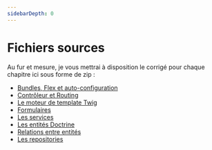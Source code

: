 ```yaml
---
sidebarDepth: 0
---
```


# Fichiers sources

Au fur et mesure, je vous mettrai à disposition le corrigé pour chaque chapitre ici sous forme de zip :


- [Bundles, Flex et auto-configuration](/sources/shoefony-bundle_flex.zip)
- [Contrôleur et Routing](/sources/shoefony-controller_routing.zip)
- [Le moteur de template Twig](/sources/shoefony-twig.zip)
- [Formulaires](/sources/shoefony-form.zip)
- [Les services](/sources/shoefony-services.zip)
- [Les entités Doctrine](/sources/shoefony-entities.zip)
- [Relations entre entités](/sources/shoefony-relations.zip)
- [Les repositories](/sources/shoefony-repositories.zip)

<!--
- [Shoefony final](/sources/shoefony-final.zip) : Templates d'erreur, recherche et EventSubscriber pour l'envoi de mail.
-->